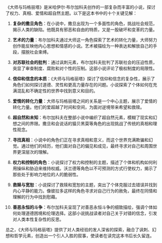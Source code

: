 《大师与玛格丽塔》是米哈伊尔·布尔加科夫创作的一部复杂而丰富的小说，探讨了权力、真相、爱情和超自然主题。以下是这本书中的十个关键见解：

1. **复杂的撒旦角色**：在小说中，撒旦出现为一个多面性的角色，挑战社会规范，揭示人类的缺陷。他既具有邪恶和自由的特质，又是一股破坏和变革的力量。

2. **艺术的力量**：布尔加科夫通过大师这一角色探索了艺术的转化力量，大师努力创作能反映他内心思想和情感的小说。艺术被描绘为一种表达和解放自己的手段，摆脱社会束缚。

3. **对苏联社会的批判**：通过讽刺元素，布尔加科夫批判了苏联社会的压迫性质，突显了审查制度、腐败和对个性的压制。这部小说评论了极权制度的局限性。

4. **信仰和信念的本质**：《大师与玛格丽塔》探讨了信仰和信念的复杂性，展示了角色们如何探讨道德、灵性和更高力量存在的问题。小说探索了个体如何在充满混乱和不确定性的世界中找到意义和目的。

5. **爱情的转化力量**：大师与玛格丽塔之间的关系是一个中心主题，展示了爱情的转化力量。他们的爱超越了时间和空间，为面对逆境带来希望和救赎。

6. **超自然和未知**：布尔加科夫在整部小说中编织了超自然元素，模糊了现实和幻想之间的界限。撒旦和会说话的猫贝黑莫等角色的出现挑战了传统的真相和理性观念。

7. **寻找真相**：小说中的角色们正在寻求真相和意义，而这个世界充满欺骗和幻觉。通过他们的经历，他们面对自己的偏见和成见，最终寻求对自己和周围世界更深层次的理解。

8. **权力和控制的角色**：小说探讨了权力和控制的主题，描述了个体和机构如何利用操纵和胁迫来维持权威。沃兰德等角色以不可预测的方式行使权力，揭示了那些处于影响力地位的人的脆弱性。

9. **救赎与宽恕**：小说探讨了救赎和宽恕的主题，突出了个体克服过去错误并找到内心平静的能力。像彼拉多这样的角色寻求对自己行为的赦免，最终在同情和理解的行为中找到慰藉。

10. **善恶永恒的斗争**：布尔加科夫呈现了对善恶永恒斗争的细致描绘，强调个体如何处理道德困境和伦理选择。这部小说挑战读者对自己关于对错的信念，引发对人类本性复杂性的反思。

总之，《大师与玛格丽塔》提供了对人类经验的发人深省的探索，融合了讽刺、幻想和哲学元素，创造出一个引人入胜的叙事，使读者在读完这本书后长久留连。